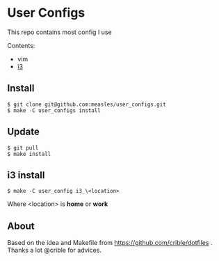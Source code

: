 # User Configs

This repo contains most config I use

Contents:
 - vim
 - [i3](http://i3wm.org/)

## Install

```console
$ git clone git@github.com:measles/user_configs.git
$ make -C user_configs install
```

## Update

```console
$ git pull
$ make install
```

##  i3 install
```console
$ make -C user_config i3_\<location>
```
Where \<location\> is **home** or **work**

## About

Based on the idea and Makefile from https://github.com/crible/dotfiles . Thanks a lot @crible for advices.

